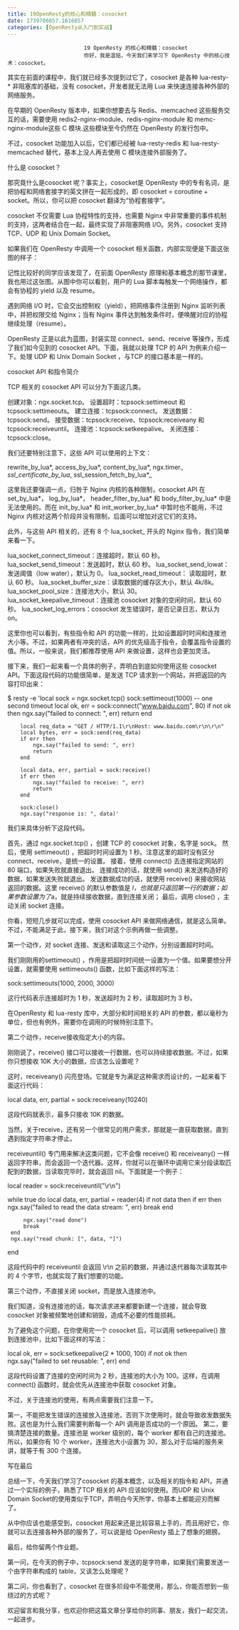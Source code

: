 ```yaml
---
title: 19OpenResty的核心和精髓：cosocket
date: 1739706057.1616857
categories: [OpenResty从入门到实战]
---
```

                            19 OpenResty 的核心和精髓：cosocket
                            你好，我是温铭，今天我们来学习下 OpenResty 中的核心技术：cosocket。

其实在前面的课程中，我们就已经多次提到过它了，cosocket 是各种 lua-resty-* 非阻塞库的基础，没有 cosocket，开发者就无法用 Lua 来快速连接各种外部的网络服务。

在早期的 OpenResty 版本中，如果你想要去与 Redis、memcached 这些服务交互的话，需要使用 redis2-nginx-module、redis-nginx-module 和 memc-nginx-module这些 C 模块.这些模块至今仍然在 OpenResty 的发行包中。

不过，cosocket 功能加入以后，它们都已经被 lua-resty-redis 和 lua-resty-memcached 替代，基本上没人再去使用 C 模块连接外部服务了。

什么是 cosocket？

那究竟什么是cosocket 呢？事实上，cosocket是 OpenResty 中的专有名词，是把协程和网络套接字的英文拼在一起形成的，即 cosocket = coroutine + socket。所以，你可以把 cosocket 翻译为“协程套接字”。

cosocket 不仅需要 Lua 协程特性的支持，也需要 Nginx 中非常重要的事件机制的支持，这两者结合在一起，最终实现了非阻塞网络 I/O。另外，cosocket 支持 TCP、UDP 和 Unix Domain Socket。

如果我们在 OpenResty 中调用一个 cosocket 相关函数，内部实现便是下面这张图的样子：



记性比较好的同学应该发现了，在前面 OpenResty 原理和基本概念的那节课里，我也用过这张图。从图中你可以看到，用户的 Lua 脚本每触发一个网络操作，都会有协程的 yield 以及 resume。

遇到网络 I/O 时，它会交出控制权（yield），把网络事件注册到 Nginx 监听列表中，并把权限交给 Nginx；当有 Nginx 事件达到触发条件时，便唤醒对应的协程继续处理（resume）。

OpenResty 正是以此为蓝图，封装实现 connect、send、receive 等操作，形成了我们如今见到的 cosocket API。下面，我就以处理 TCP 的 API 为例来介绍一下。处理 UDP 和 Unix Domain Socket ，与TCP 的接口基本是一样的。

cosocket API 和指令简介

TCP 相关的 cosocket API 可以分为下面这几类。


创建对象：ngx.socket.tcp。
设置超时：tcpsock:settimeout 和 tcpsock:settimeouts。
建立连接：tcpsock:connect。
发送数据：tcpsock:send。
接受数据：tcpsock:receive、tcpsock:receiveany 和 tcpsock:receiveuntil。
连接池：tcpsock:setkeepalive。
关闭连接：tcpsock:close。


我们还要特别注意下，这些 API 可以使用的上下文：

rewrite_by_lua*, access_by_lua*, content_by_lua*, ngx.timer.*, ssl_certificate_by_lua*, ssl_session_fetch_by_lua*_


这里我还要强调一点，归咎于 Nginx 内核的各种限制，cosocket API 在 set_by_lua*， log_by_lua*， header_filter_by_lua* 和 body_filter_by_lua* 中是无法使用的。而在 init_by_lua* 和 init_worker_by_lua* 中暂时也不能用，不过 Nginx 内核对这两个阶段并没有限制，后面可以增加对这它们的支持。

此外，与这些 API 相关的，还有 8 个 lua_socket_ 开头的 Nginx 指令，我们简单来看一下。


lua_socket_connect_timeout：连接超时，默认 60 秒。
lua_socket_send_timeout：发送超时，默认 60 秒。
lua_socket_send_lowat：发送阈值（low water），默认为 0。
lua_socket_read_timeout： 读取超时，默认 60 秒。
lua_socket_buffer_size：读取数据的缓存区大小，默认 4k/8k。
lua_socket_pool_size：连接池大小，默认 30。
lua_socket_keepalive_timeout：连接池 cosocket 对象的空闲时间，默认 60 秒。
lua_socket_log_errors：cosocket 发生错误时，是否记录日志，默认为 on。


这里你也可以看到，有些指令和 API 的功能一样的，比如设置超时时间和连接池大小等。不过，如果两者有冲突的话，API 的优先级高于指令，会覆盖指令设置的值。所以，一般来说，我们都推荐使用 API 来做设置，这样也会更加灵活。

接下来，我们一起来看一个具体的例子，弄明白到底如何使用这些 cosocket API。下面这段代码的功能很简单，是发送 TCP 请求到一个网站，并把返回的内容打印出来：

$ resty -e 'local sock = ngx.socket.tcp()
        sock:settimeout(1000)  -- one second timeout
        local ok, err = sock:connect("www.baidu.com", 80)
        if not ok then
            ngx.say("failed to connect: ", err)
            return
        end

        local req_data = "GET / HTTP/1.1\r\nHost: www.baidu.com\r\n\r\n"
        local bytes, err = sock:send(req_data)
        if err then
            ngx.say("failed to send: ", err)
            return
        end

        local data, err, partial = sock:receive()
        if err then
            ngx.say("failed to receive: ", err)
            return
        end

        sock:close()
        ngx.say("response is: ", data)'


我们来具体分析下这段代码。


首先，通过 ngx.socket.tcp() ，创建 TCP 的 cosocket 对象，名字是 sock。
然后，使用 settimeout() ，把超时时间设置为 1 秒。注意这里的超时没有区分 connect、receive，是统一的设置。
接着，使用 connect() 去连接指定网站的 80 端口，如果失败就直接退出。
连接成功的话，就使用 send() 来发送构造好的数据，如果发送失败就退出。
发送数据成功的话，就使用 receive() 来接收网站返回的数据。这里 receive() 的默认参数值是 *l，也就是只返回第一行的数据；如果参数设置为了*a，就是持续接收数据，直到连接关闭；
最后，调用 close() ，主动关闭 socket 连接。


你看，短短几步就可以完成，使用 cosocket API 来做网络通信，就是这么简单。不过，不能满足于此，接下来，我们对这个示例再做一些调整。

第一个动作，对 socket 连接、发送和读取这三个动作，分别设置超时时间。

我们刚刚用的settimeout() ，作用是把超时时间统一设置为一个值。如果要想分开设置，就需要使用 settimeouts() 函数，比如下面这样的写法：

sock:settimeouts(1000, 2000, 3000) 


这行代码表示连接超时为 1 秒，发送超时为 2 秒，读取超时为 3 秒。

在OpenResty 和 lua-resty 库中，大部分和时间相关的 API 的参数，都以毫秒为单位，但也有例外，需要你在调用的时候特别注意下。

第二个动作，receive接收指定大小的内容。

刚刚说了，receive() 接口可以接收一行数据，也可以持续接收数据。不过，如果你只想接收 10K 大小的数据，应该怎么设置呢？

这时，receiveany() 闪亮登场。它就是专为满足这种需求而设计的，一起来看下面这行代码：

local data, err, partial = sock:receiveany(10240)


这段代码就表示，最多只接收 10K 的数据。

当然，关于receive，还有另一个很常见的用户需求，那就是一直获取数据，直到遇到指定字符串才停止。

receiveuntil() 专门用来解决这类问题，它不会像 receive() 和 receiveany() 一样返回字符串，而会返回一个迭代器。这样，你就可以在循环中调用它来分段读取匹配到的数据，当读取完毕时，就会返回 nil。下面就是一个例子：

 local reader = sock:receiveuntil("\r\n")

 while true do
     local data, err, partial = reader(4)
     if not data then
         if err then
             ngx.say("failed to read the data stream: ", err)
             break
         end

         ngx.say("read done")
         break
     end
     ngx.say("read chunk: [", data, "]")
 end


这段代码中的 receiveuntil 会返回 \r\n 之前的数据，并通过迭代器每次读取其中的 4 个字节，也就实现了我们想要的功能。

第三个动作，不直接关闭 socket，而是放入连接池中。

我们知道，没有连接池的话，每次请求进来都要新建一个连接，就会导致 cosocket 对象被频繁地创建和销毁，造成不必要的性能损耗。

为了避免这个问题，在你使用完一个 cosocket 后，可以调用 setkeepalive() 放到连接池中，比如下面这样的写法：

local ok, err = sock:setkeepalive(2 * 1000, 100)
if not ok then
    ngx.say("failed to set reusable: ", err)
end


这段代码设置了连接的空闲时间为 2 秒，连接池的大小为 100。这样，在调用 connect() 函数时，就会优先从连接池中获取 cosocket 对象。

不过，关于连接池的使用，有两点需要我们注意一下。


第一，不能把发生错误的连接放入连接池，否则下次使用时，就会导致收发数据失败。这也是为什么我们需要判断每一个 API 调用是否成功的一个原因。
第二，要搞清楚连接的数量。连接池是 worker 级别的，每个 worker 都有自己的连接池。所以，如果你有 10 个 worker，连接池大小设置为 30，那么对于后端的服务来讲，就等于有 300 个连接。


写在最后

总结一下，今天我们学习了cosocket 的基本概念，以及相关的指令和 API，并通过一个实际的例子，熟悉了TCP 相关的 API 应该如何使用。而UDP 和 Unix Domain Socket的使用类似于TCP，弄明白今天所学，你基本上都能迎刃而解了。

从中你应该也能感受到，cosocket 用起来还是比较容易上手的，而且用好它，你就可以去连接各种外部的服务了，可以说是给 OpenResty 插上了想象的翅膀。

最后，给你留两个作业题。

第一问，在今天的例子中，tcpsock:send 发送的是字符串，如果我们需要发送一个由字符串构成的 table，又该怎么处理呢？

第二问，你也看到了，cosocket 在很多阶段中不能使用，那么，你能否想到一些绕过的方式呢？

欢迎留言和我分享，也欢迎你把这篇文章分享给你的同事、朋友，我们一起交流，一起进步。

                        
                        
                            